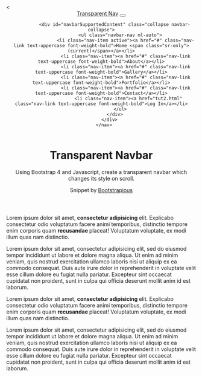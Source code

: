 <html lang="en" dir="ltr">

<head>
  <meta charset="utf-8">
  <title>❤ HTML </title>
  <script src="https://ajax.googleapis.com/ajax/libs/jquery/3.5.1/jquery.min.js"></script>
  <link rel="stylesheet" href="https://cdnjs.cloudflare.com/ajax/libs/twitter-bootstrap/4.3.1/css/bootstrap.min.css">
  <link rel="stylesheet" href="https://stackpath.bootstrapcdn.com/font-awesome/4.7.0/css/font-awesome.min.css">
  <script type="text/javascript" src="https://code.jquery.com/jquery-3.3.1.slim.min.js"></script>
  <script type="text/javascript" src="https://cdnjs.cloudflare.com/ajax/libs/twitter-bootstrap/4.3.1/js/bootstrap.bundle.min.js"></script>
  <script src="scriptCode.js"></script>
  <<link rel="stylesheet" href="customCss.css">
</head>
<body>
  <!-- Navbar-->
  <header class="header">
      <nav class="navbar navbar-expand-lg fixed-top py-3">
          <div class="container"><a href="#" class="navbar-brand text-uppercase font-weight-bold">Transparent Nav</a>
              <button type="button" data-toggle="collapse" data-target="#navbarSupportedContent" aria-controls="navbarSupportedContent" aria-expanded="false" aria-label="Toggle navigation" class="navbar-toggler navbar-toggler-right"><i class="fa fa-bars"></i></button>

              <div id="navbarSupportedContent" class="collapse navbar-collapse">
                  <ul class="navbar-nav ml-auto">
                      <li class="nav-item active"><a href="#" class="nav-link text-uppercase font-weight-bold">Home <span class="sr-only">(current)</span></a></li>
                      <li class="nav-item"><a href="#" class="nav-link text-uppercase font-weight-bold">About</a></li>
                      <li class="nav-item"><a href="#" class="nav-link text-uppercase font-weight-bold">Gallery</a></li>
                      <li class="nav-item"><a href="#" class="nav-link text-uppercase font-weight-bold">Portfolio</a></li>
                      <li class="nav-item"><a href="#" class="nav-link text-uppercase font-weight-bold">Contact</a></li>
                        <li class="nav-item"><a href="tut2.html" class="nav-link text-uppercase font-weight-bold">Log In</a></li>
                  </ul>
              </div>
          </div>
      </nav>
  </header>


  <!-- For demo purpose -->
  <div class="container">
      <div class="pt-5 text-white">
          <header class="py-5 mt-5">
              <h1 class="display-4">Transparent Navbar</h1>
              <p class="lead mb-0">Using Bootstrap 4 and Javascript, create a transparent navbar which changes its style on scroll.</p>
              <p class="lead mb-0">Snippet by
                  <a href="https://bootstrapious.com" class="text-white">
                      <u>Bootstrapious</u></a>
              </p>
          </header>
          <div class="py-5">
              <p class="lead">Lorem ipsum dolor sit amet, <strong class="font-weight-bold">consectetur adipisicing </strong>elit. Explicabo consectetur odio voluptatum facere animi temporibus, distinctio tempore enim corporis quam <strong class="font-weight-bold">recusandae </strong>placeat! Voluptatum voluptate, ex modi illum quas nam distinctio.</p>
              <p class="lead">Lorem ipsum dolor sit amet, consectetur adipisicing elit, sed do eiusmod tempor incididunt ut labore et dolore magna aliqua. Ut enim ad minim veniam, quis nostrud exercitation ullamco laboris nisi ut aliquip ex ea commodo consequat. Duis aute irure dolor in reprehenderit in voluptate velit esse cillum dolore eu fugiat nulla pariatur. Excepteur sint occaecat cupidatat non proident, sunt in culpa qui officia deserunt mollit anim id est laborum.</p>
          </div>
          <div class="py-5">
              <p class="lead">Lorem ipsum dolor sit amet, <strong class="font-weight-bold">consectetur adipisicing </strong>elit. Explicabo consectetur odio voluptatum facere animi temporibus, distinctio tempore enim corporis quam <strong class="font-weight-bold">recusandae </strong>placeat! Voluptatum voluptate, ex modi illum quas nam distinctio.</p>
              <p class="lead">Lorem ipsum dolor sit amet, consectetur adipisicing elit, sed do eiusmod tempor incididunt ut labore et dolore magna aliqua. Ut enim ad minim veniam, quis nostrud exercitation ullamco laboris nisi ut aliquip ex ea commodo consequat. Duis aute irure dolor in reprehenderit in voluptate velit esse cillum dolore eu fugiat nulla pariatur. Excepteur sint occaecat cupidatat non proident, sunt in culpa qui officia deserunt mollit anim id est laborum.</p>
          </div>
      </div>
  </div>


</body>

</html>
